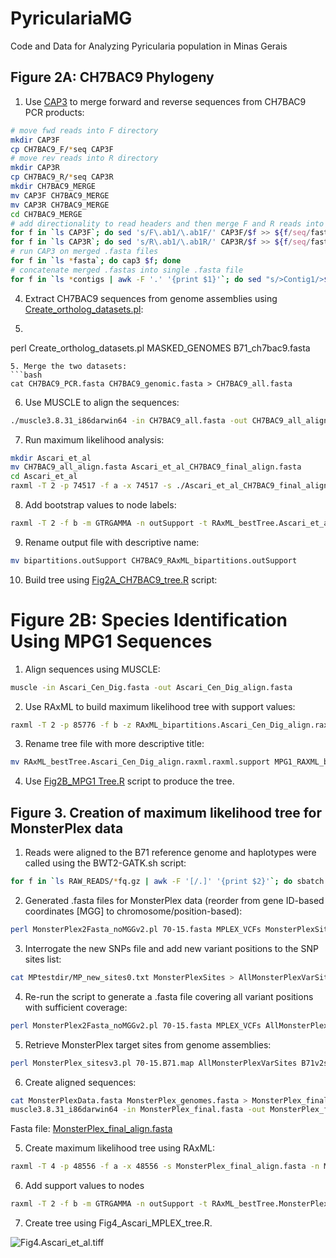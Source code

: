 # PyriculariaMG
Code and Data for Analyzing Pyricularia population in Minas Gerais

## Figure 2A: CH7BAC9 Phylogeny

1. Use [CAP3](https://doua.prabi.fr/software/cap3) to merge forward and reverse sequences from CH7BAC9 PCR products:
```bash
# move fwd reads into F directory
mkdir CAP3F
cp CH7BAC9_F/*seq CAP3F
# move rev reads into R directory
mkdir CAP3R
cp CH7BAC9_R/*seq CAP3R
mkdir CH7BAC9_MERGE
mv CAP3F CH7BAC9_MERGE
mv CAP3R CH7BAC9_MERGE
cd CH7BAC9_MERGE
# add directionality to read headers and then merge F and R reads into individual .fasta files
for f in `ls CAP3F`; do sed 's/F\.ab1/\.ab1F/' CAP3F/$f >> ${f/seq/fasta}; done
for f in `ls CAP3R`; do sed 's/R\.ab1/\.ab1R/' CAP3R/$f >> ${f/seq/fasta}; done
# run CAP3 on merged .fasta files
for f in `ls *fasta`; do cap3 $f; done
# concatenate merged .fastas into single .fasta file
for f in `ls *contigs | awk -F '.' '{print $1}'`; do sed "s/>Contig1/>$f/" $f*contigs >> CH7BAC9_PCR.fasta; done
```
4. Extract CH7BAC9 sequences from genome assemblies using [Create_ortholog_datasets.pl](/scripts/reate_ortholog_datasets.pl):
5. ```bash
perl Create_ortholog_datasets.pl MASKED_GENOMES B71_ch7bac9.fasta
```
5. Merge the two datasets:
```bash
cat CH7BAC9_PCR.fasta CH7BAC9_genomic.fasta > CH7BAC9_all.fasta
```
6. Use MUSCLE to align the sequences:
```bash
./muscle3.8.31_i86darwin64 -in CH7BAC9_all.fasta -out CH7BAC9_all_align.fasta
```
7. Run maximum likelihood analysis:
```bash
mkdir Ascari_et_al
mv CH7BAC9_all_align.fasta Ascari_et_al_CH7BAC9_final_align.fasta
cd Ascari_et_al
raxml -T 2 -p 74517 -f a -x 74517 -s ./Ascari_et_al_CH7BAC9_final_align.fasta -n Ascari_et_al_CH7BAC9_final_align.raxml -m GTRGAMMA -# 1000 
```
8. Add bootstrap values to node labels:
```bash
raxml -T 2 -f b -m GTRGAMMA -n outSupport -t RAxML_bestTree.Ascari_et_al_CH7BAC9_final_align.raxml -z RAxML_bootstrap.Ascari_et_al_CH7BAC9_final_align.raxml
```
9. Rename output file with descriptive name:
```bash
mv bipartitions.outSupport CH7BAC9_RAxML_bipartitions.outSupport
```
10. Build tree using [Fig2A_CH7BAC9_tree.R](Fig2/Fig2A_CH7BAC9_tree.R) script:

# Figure 2B: Species Identification Using MPG1 Sequences

1. Align sequences using MUSCLE:
```bash
muscle -in Ascari_Cen_Dig.fasta -out Ascari_Cen_Dig_align.fasta
```
2. Use RAxML to build maximum likelihood tree with support values:
```bash
raxml -T 2 -p 85776 -f b -z RAxML_bipartitions.Ascari_Cen_Dig_align.raxml -t RAxML_bestTree.Ascari_Cen_Dig_align.raxml -s ./Ascari_Cen_Dig_align.fasta -m GTRGAMMA -n support 
```
3. Rename tree file with more descriptive title:
```bash
mv RAxML_bestTree.Ascari_Cen_Dig_align.raxml.raxml.support MPG1_RAXML_bestTree.support
```
4. Use [Fig2B_MPG1 Tree.R](/Fig2/Fig2B_MPG1_tree.R) script to produce the tree.

## Figure 3. Creation of maximum likelihood tree for MonsterPlex data

1. Reads were aligned to the B71 reference genome and haplotypes were called using the BWT2-GATK.sh script:
```bash
for f in `ls RAW_READS/*fq.gz | awk -F '[/.]' '{print $2}'`; do sbatch $script/BWT2-GATK.sh 70-15.fasta RAW_READS $f; done
```
2. Generated .fasta files for MonsterPlex data (reorder from gene ID-based coordinates [MGG] to chromosome/position-based):
```bash
perl MonsterPlex2Fasta_noMGGv2.pl 70-15.fasta MPLEX_VCFs MonsterPlexSites MPlexGenotypes
```
3. Interrogate the new SNPs file and add new variant positions to the SNP sites list:
```bash
cat MPtestdir/MP_new_sites0.txt MonsterPlexSites > AllMonsterPlexVarSites
```
4. Re-run the script to generate a .fasta file covering all variant positions with sufficient coverage:
```bash
perl MonsterPlex2Fasta_noMGGv2.pl 70-15.fasta MPLEX_VCFs AllMonsterPlexVarSites MPlexGenotypes
```
5. Retrieve MonsterPlex target sites from genome assemblies:
```bash
perl MonsterPlex_sitesv3.pl 70-15.B71.map AllMonsterPlexVarSites B71v2sh_SNPs > MonsterPlex_genomes.fasta
```
6. Create aligned sequences:
```bash
cat MonsterPlexData.fasta MonsterPlex_genomes.fasta > MonsterPlex_final.fasta
muscle3.8.31_i86darwin64 -in MonsterPlex_final.fasta -out MonsterPlex_final_align.fasta
```
Fasta file: [MonsterPlex_final_align.fasta](/Ascari_et_al/data/MonsterPlex_final_align.fasta)

5. Create maximum likelihood tree using RAxML:
```bash
raxml -T 4 -p 48556 -f a -x 48556 -s MonsterPlex_final_align.fasta -n MonsterPlex_final_align.raxml -m GTRGAMMA -# 100
```
6. Add support values to nodes
```bash
raxml -T 2 -f b -m GTRGAMMA -n outSupport -t RAxML_bestTree.MonsterPlex_final_align.raxml -z RAxML_bootstrap.MonsterPlex_final_align.raxml
```
7. Create tree using Fig4_Ascari_MPLEX_tree.R.

![Fig4.Ascari_et_al.tiff](/Ascari_et_al/Fig4/Fig4.Ascari_et_al.tiff)
